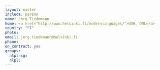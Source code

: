 ```yaml
---
layout: master
include: person
name: Jörg Tiedemann
home: <a href="http://www.helsinki.fi/modernlanguages/">UOH, DML</a>
country: "FI"
photo:
email: jorg.tiedemann@helsinki.fi
phone:
on_contract: yes
groups:
  nlpl-sg:
  nlpl:
---
```

